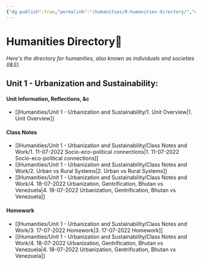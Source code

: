 ```yaml
---
{"dg-publish":true,"permalink":"/humanities/0-humanities-directory/","dgHomeLink":true,"dgPassFrontmatter":true}
---
```


# Humanities Directory🧭
*Here's the directory for humanities, also known as individuals and societies (I&S).*

## Unit 1 - Urbanization and Sustainability:
#### Unit Information, Reflections, &c
- [[Humanities/Unit 1 - Urbanization and Sustainability/1. Unit Overview|1. Unit Overview]]

#### Class Notes
- [[Humanities/Unit 1 - Urbanization and Sustainability/Class Notes and Work/1. 11-07-2022 Socio-eco-political connections|1. 11-07-2022 Socio-eco-political connections]]
- [[Humanities/Unit 1 - Urbanization and Sustainability/Class Notes and Work/2. Urban vs Rural Systems|2. Urban vs Rural Systems]]
- [[Humanities/Unit 1 - Urbanization and Sustainability/Class Notes and Work/4. 18-07-2022 Urbanization, Gentrification, Bhutan vs Venezuela|4. 18-07-2022 Urbanization, Gentrification, Bhutan vs Venezuela]]

#### Homework
- [[Humanities/Unit 1 - Urbanization and Sustainability/Class Notes and Work/3. 17-07-2022 Homework|3. 17-07-2022 Homework]]
- [[Humanities/Unit 1 - Urbanization and Sustainability/Class Notes and Work/4. 18-07-2022 Urbanization, Gentrification, Bhutan vs Venezuela|4. 18-07-2022 Urbanization, Gentrification, Bhutan vs Venezuela]]